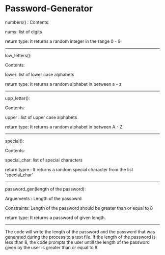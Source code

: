 # Password-Generator
numbers() :
  Contents: 
  
  nums: list of digits
  
  return type: It returns a random integer in the range 0 - 9
  
 ---------------------------------------------------------------

low_letters():

  Contents:

  lower: list of lower case alphabets

  return type: It returns a random alphabet in between a - z

-----------------------------------------------------------------

upp_letter():

  Contents:

  upper : list of upper case alphabets

  return type: It returns a random alphabet in between A - Z
      
-------------------------------------------------------------------
special():

  Contents:

  special_char: list of special characters

  return typre : It returns a random special character from the list 'special_char'

----------------------------------------------------------------------

password_gen(length of the password):

  Arguements : Length of the passowrd

  Constraints: Length of the password should be greater than or equal to 8

  return type: It returns a password of given length.

-------------------------------------------------------------------------
The code will write the length of the password and the password that was generated during the process to a text file. If the length of the password is less than 8, the code prompts the user untill the length of the password given by the user is greater than or equal to 8.
  
